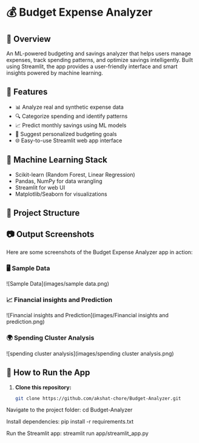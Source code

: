 # 💰 Budget Expense Analyzer

## 📌 Overview
An ML-powered budgeting and savings analyzer that helps users manage expenses, track spending patterns, and optimize savings intelligently. Built using Streamlit, the app provides a user-friendly interface and smart insights powered by machine learning.

## 🚀 Features
- 📊 Analyze real and synthetic expense data
- 🔍 Categorize spending and identify patterns
- 📈 Predict monthly savings using ML models
- 🎯 Suggest personalized budgeting goals
- 🌐 Easy-to-use Streamlit web app interface

## 🧠 Machine Learning Stack
- Scikit-learn (Random Forest, Linear Regression)
- Pandas, NumPy for data wrangling
- Streamlit for web UI
- Matplotlib/Seaborn for visualizations

## 📂 Project Structure

## 📷 Output Screenshots

Here are some screenshots of the Budget Expense Analyzer app in action:

### 🖥️ Sample Data
![Sample Data](images/sample data.png)

### 📈 Financial insights and Prediction
![Financial insights and Prediction](images/Financial insights and prediction.png)

### 🌍 Spending Cluster Analysis
![spending cluster analysis](images/spending cluster analysis.png)

## 🔧 How to Run the App

1. **Clone this repository:**
   ```bash
   git clone https://github.com/akshat-chore/Budget-Analyzer.git

   
Navigate to the project folder:
cd Budget-Analyzer


Install dependencies:
pip install -r requirements.txt


Run the Streamlit app:
streamlit run app/streamlit_app.py


